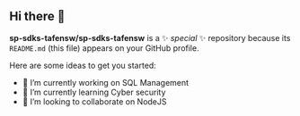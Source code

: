 ## Hi there 👋

**sp-sdks-tafensw/sp-sdks-tafensw** is a ✨ _special_ ✨ repository because its `README.md` (this file) appears on your GitHub profile.

Here are some ideas to get you started:

- 🔭 I’m currently working on SQL Management
- 🌱 I’m currently learning Cyber security
- 👯 I’m looking to collaborate on NodeJS

